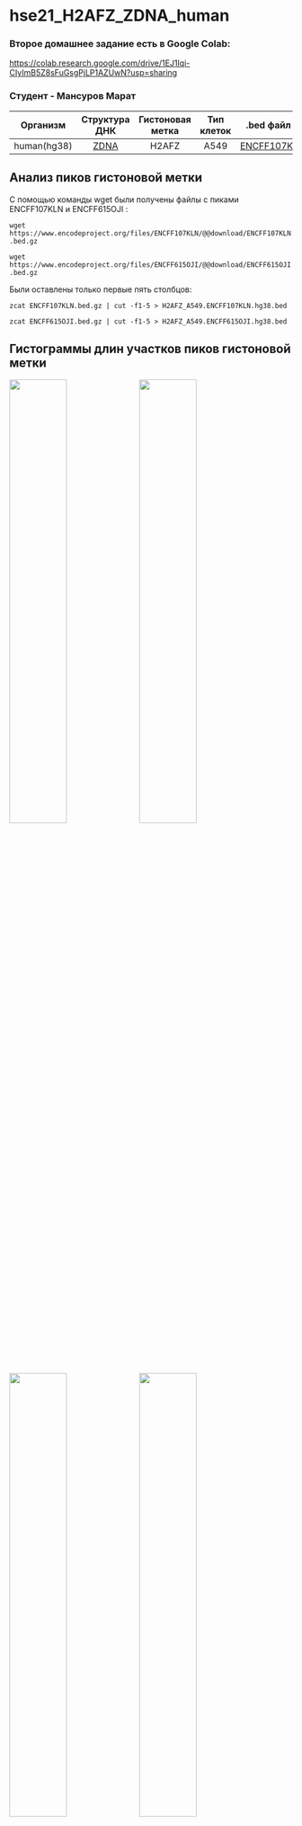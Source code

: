 # hse21_H2AFZ_ZDNA_human

### Второе домашнее задание есть в Google Colab:
https://colab.research.google.com/drive/1EJ1Iqi-CIyImB5Z8sFuGsgPjLP1AZUwN?usp=sharing

### Cтудент - Мансуров Марат
| Организм      | Структура ДНК | Гистоновая метка | Тип клеток| .bed файл 1| .bed файл 2  |
| ------------- |:-------------:|:----------------:|:---------:|:----------:|:------------:|
| human(hg38)   | [ZDNA](https://github.com/Nazar1997/DeepZ/tree/master/annotation)          | H2AFZ           | A549      | [ENCFF107KLN](https://www.encodeproject.org/experiments/ENCSR000AUG/)| [ENCFF615OJI](https://www.encodeproject.org/experiments/ENCSR000AUH/#browser) |

## Анализ пиков гистоновой метки

С помощью команды wget были получены файлы с пиками ENCFF107KLN и ENCFF615OJI :

`wget https://www.encodeproject.org/files/ENCFF107KLN/@@download/ENCFF107KLN.bed.gz` 

`wget https://www.encodeproject.org/files/ENCFF615OJI/@@download/ENCFF615OJI.bed.gz`

Были оставлены только первые пять столбцов:

`zcat ENCFF107KLN.bed.gz | cut -f1-5 > H2AFZ_A549.ENCFF107KLN.hg38.bed` 

`zcat ENCFF615OJI.bed.gz | cut -f1-5 > H2AFZ_A549.ENCFF615OJI.hg38.bed`

## Гистограммы длин участков пиков гистоновой метки

<p float="left">
  <img width="45%" src="https://github.com/Mrrrat/hse21_H2AFZ_ZDNA_human/blob/main/images/len_hist.H2AFZ_A549.ENCFF107KLN.hg38.png" />
  <img width="45%" src="https://github.com/Mrrrat/hse21_H2AFZ_ZDNA_human/blob/main/images/len_hist.H2AFZ_A549.ENCFF107KLN.hg19.png" />
</p>

<p float="left">
  <img width="45%" src="https://github.com/Mrrrat/hse21_H2AFZ_ZDNA_human/blob/main/images/len_hist.H2AFZ_A549.ENCFF615OJI.hg38.png" />
  <img width="45%" src="https://github.com/Mrrrat/hse21_H2AFZ_ZDNA_human/blob/main/images/len_hist.H2AFZ_A549.ENCFF615OJI.hg19.png" />
</p>

## Распредление длин пиков после фильтраци ( < 5000)

<p float="left">
  <img width="45%" src="https://github.com/Mrrrat/hse21_H2AFZ_ZDNA_human/blob/main/images/len_hist.H2AFZ_A549.ENCFF107KLN.hg19.png" />
  <img width="45%" src="https://github.com/Mrrrat/hse21_H2AFZ_ZDNA_human/blob/main/images/filter_peaks.H2AFZ_A549.ENCFF107KLN.hg19.filtered.hist.png" />
</p>

<p float="left">
  <img width="45%" src="https://github.com/Mrrrat/hse21_H2AFZ_ZDNA_human/blob/main/images/len_hist.H2AFZ_A549.ENCFF615OJI.hg19.png" />
  <img width="45%" src="https://github.com/Mrrrat/hse21_H2AFZ_ZDNA_human/blob/main/images/filter_peaks.H2AFZ_A549.ENCFF615OJI.hg19.filtered.hist.png" />
</p>

## Расположение пиков гистоновой метки H2AFZ относительно аннотироанных генов

<p float="left">
  <img width="45%" src="https://github.com/Mrrrat/hse21_H2AFZ_ZDNA_human/blob/main/images/chip_seeker.H2AFZ_A549.ENCFF107KLN.hg19.filtered.plotAnnoPie.png" />
  <img width="45%" src="https://github.com/Mrrrat/hse21_H2AFZ_ZDNA_human/blob/main/images/chip_seeker.H2AFZ_A549.ENCFF615OJI.hg19.filtered.plotAnnoPie.png" />
</p>

Объединяем файлы с пиками с помощью bedtools

`cat  *.filtered.bed  |   sort -k1,1 -k2,2n   |   bedtools merge   >  H2AFZ_A549.merge.hg19.bed`

Визуализируем в геномном браузере файлы с пиками и файл с объединенными пиками: 

`track visibility=dense name="ENCFF107KLN" description="H2AFZ_A549.ENCFF107KLN.hg19.filtered.bed"
https://raw.githubusercontent.com/Mrrrat/hse21_H2AFZ_ZDNA_human/main/data/H2AFZ_A549.ENCFF107KLN.hg19.filtered.bed`

`track visibility=dense name="ENCFF615OJI" description="H2AFZ_A549.ENCFF615OJI.hg19.filtered.bed"
https://raw.githubusercontent.com/Mrrrat/hse21_H2AFZ_ZDNA_human/main/data/H2AFZ_A549.ENCFF615OJI.hg19.filtered.bed`

`track visibility=dense name="ChIP_merge" color=50,50,200 description="H2AFZ_A549.merge.hg19.bed"
https://raw.githubusercontent.com/Mrrrat/hse21_H2AFZ_ZDNA_human/main/data/H2AFZ_A549.merge.hg19.bed`


Убеждаемся в корректности работы bedtools:

<img alt="ex0" src="https://github.com/Mrrrat/hse21_H2AFZ_ZDNA_human/blob/main/images/intersection.png">



## Анализ участков вторичной структуры ДНК
### Распределение длин участков вторичной структуры ДНК 

<img width="60%" src="https://github.com/Mrrrat/hse21_H2AFZ_ZDNA_human/blob/main/images/len_hist.DeepZ.png" />

### Расположение участков вторичной структуры относительно аннотированных генов

<img width="60%" src="https://github.com/Mrrrat/hse21_H2AFZ_ZDNA_human/blob/main/images/chip_seeker.DeepZ.plotAnnoPie.png" />

## Анализ пересечений гистоновой метки и структуры ДНК

Находим пересечения между гистоновой меткой и ZDNA

`bedtools intersect -a DeepZ.bed -b H2AFZ_A549.merge.hg19.bed > H2AFZ_A549.intersect_with_DeepZ.hg19.bed`

### Визуализация в геномном браузере исходных участков структуры ДНК, а также их пересечения с гистоновой меткой

`track visibility=dense name="DeepZ" color=0,200,0 description="DeepZ"
https://raw.githubusercontent.com/Mrrrat/hse21_H2AFZ_ZDNA_human/main/data/DeepZ.bed`

`track visibility=dense name="intersect_with_DeepZ" color=200,0,0 description="H2AFZ_A549.intersect_with_DeepZ.bed"
https://raw.githubusercontent.com/Mrrrat/hse21_H2AFZ_ZDNA_human/main/data/H2AFZ_A549.intersect_with_DeepZ.bed`

Координаты: chr1:17,231,470-17,231,761 

<img alt="ex1" src="https://github.com/Mrrrat/hse21_H2AFZ_ZDNA_human/blob/main/images/intersection.png">

[Ссылка](http://genome.ucsc.edu/s/Mansurov%20Marat/hse21_H2AFZ_ZDNA_human) на сохраненную сессию

### Ассоциируем полученные пересечения с ближайшими генами

<img width="45%" src="https://github.com/Mrrrat/hse21_H2AFZ_ZDNA_human/blob/main/images/chip_seeker.H2AFZ_A549.intersect_with_DeepZ.plotAnnoPie.png" />


## GO-анализ

Был проведен GO-анализ для уникальных генов с использованием сайта http://pantherdb.org/ 

Общая информация 

<img width="948" alt="е" src="https://github.com/Mrrrat/hse21_H2AFZ_ZDNA_human/blob/main/images/pantherdb1.png">

Наиболее значимые категории

<img width="946" alt="go_analysis" src="https://github.com/Mrrrat/hse21_H2AFZ_ZDNA_human/blob/main/images/pantherdb2.png">

Полный список категорий приведен [здесь](https://github.com/Mrrrat/hse21_H2AFZ_ZDNA_human/blob/main/data/pantherdb_GO_analysis.txt)
